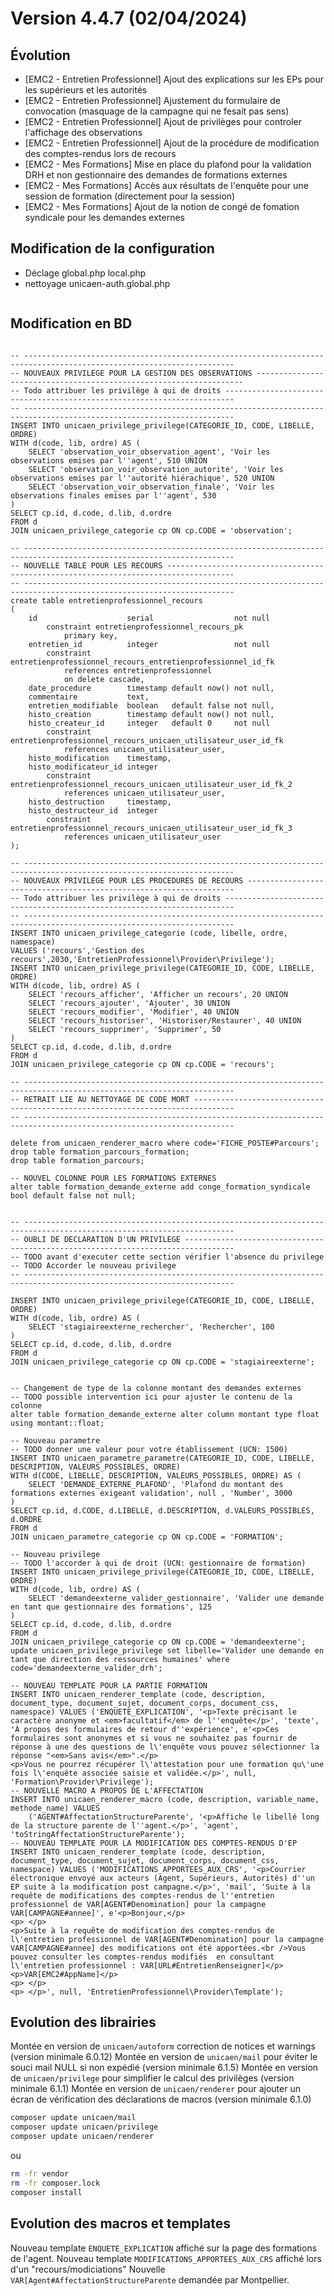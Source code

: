 Version 4.4.7 (02/04/2024)
====

Évolution
---
- [EMC2 - Entretien Professionnel] Ajout des explications sur les EPs pour les supérieurs et les autorités
- [EMC2 - Entretien Professionnel] Ajustement du formulaire de convocation (masquage de la campagne qui ne fesait pas sens)
- [EMC2 - Entretien Professionnel] Ajout de privilèges pour controler l'affichage des observations
- [EMC2 - Entretien Professionnel] Ajout de la procédure de modification des comptes-rendus lors de recours
- [EMC2 - Mes Formations] Mise en place du plafond pour la validation DRH et non gestionnaire des demandes de formations externes
- [EMC2 - Mes Formations] Accès aux résultats de l'enquête pour une session de formation (directement pour la session)
- [EMC2 - Mes Formations] Ajout de la notion de congé de fomation syndicale pour les demandes externes

Modification de la configuration
---

- Déclage global.php local.php
- nettoyage unicaen-auth.global.php

```bash
```

Modification en BD
---

```postgresql

-- ---------------------------------------------------------------------------------------------------------------------
-- NOUVEAUX PRIVILEGE POUR LA GESTION DES OBSERVATIONS -------------------------------------------------------------------
-- Todo attribuer les privilège à qui de droits ------------------------------------------------------------------------
-- ---------------------------------------------------------------------------------------------------------------------
INSERT INTO unicaen_privilege_privilege(CATEGORIE_ID, CODE, LIBELLE, ORDRE)
WITH d(code, lib, ordre) AS (
    SELECT 'observation_voir_observation_agent', 'Voir les observations emises par l''agent', 510 UNION
    SELECT 'observation_voir_observation_autorite', 'Voir les observations emises par l''autorité hiérachique', 520 UNION
    SELECT 'observation_voir_observation_finale', 'Voir les observations finales emises par l''agent', 530
)
SELECT cp.id, d.code, d.lib, d.ordre
FROM d
JOIN unicaen_privilege_categorie cp ON cp.CODE = 'observation';

-- ---------------------------------------------------------------------------------------------------------------------
-- NOUVELLE TABLE POUR LES RECOURS -------------------------------------------------------------------------------------
-- ---------------------------------------------------------------------------------------------------------------------
create table entretienprofessionnel_recours
(
    id                    serial                  not null
        constraint entretienprofessionnel_recours_pk
            primary key,
    entretien_id          integer                 not null
        constraint entretienprofessionnel_recours_entretienprofessionnel_id_fk
            references entretienprofessionnel
            on delete cascade,
    date_procedure        timestamp default now() not null,
    commentaire           text,
    entretien_modifiable  boolean   default false not null,
    histo_creation        timestamp default now() not null,
    histo_createur_id     integer   default 0     not null
        constraint entretienprofessionnel_recours_unicaen_utilisateur_user_id_fk
            references unicaen_utilisateur_user,
    histo_modification    timestamp,
    histo_modificateur_id integer
        constraint entretienprofessionnel_recours_unicaen_utilisateur_user_id_fk_2
            references unicaen_utilisateur_user,
    histo_destruction     timestamp,
    histo_destructeur_id  integer
        constraint entretienprofessionnel_recours_unicaen_utilisateur_user_id_fk_3
            references unicaen_utilisateur_user
);

-- ---------------------------------------------------------------------------------------------------------------------
-- NOUVEAUX PRIVILEGE POUR LES PROCEDURES DE RECOURS -------------------------------------------------------------------
-- Todo attribuer les privilège à qui de droits ------------------------------------------------------------------------
-- ---------------------------------------------------------------------------------------------------------------------
INSERT INTO unicaen_privilege_categorie (code, libelle, ordre, namespace)
VALUES ('recours','Gestion des recours',2030,'EntretienProfessionnel\Provider\Privilege');
INSERT INTO unicaen_privilege_privilege(CATEGORIE_ID, CODE, LIBELLE, ORDRE)
WITH d(code, lib, ordre) AS (
    SELECT 'recours_afficher', 'Afficher un recours', 20 UNION
    SELECT 'recours_ajouter', 'Ajouter', 30 UNION
    SELECT 'recours_modifier', 'Modifier', 40 UNION
    SELECT 'recours_historiser', 'Historiser/Restaurer', 40 UNION
    SELECT 'recours_supprimer', 'Supprimer', 50
)
SELECT cp.id, d.code, d.lib, d.ordre
FROM d
JOIN unicaen_privilege_categorie cp ON cp.CODE = 'recours';

-- ---------------------------------------------------------------------------------------------------------------------
-- RETRAIT LIE AU NETTOYAGE DE CODE MORT -------------------------------------------------------------------------------
-- ---------------------------------------------------------------------------------------------------------------------

delete from unicaen_renderer_macro where code='FICHE_POSTE#Parcours';
drop table formation_parcours_formation;
drop table formation_parcours;

-- NOUVEL COLONNE POUR LES FORMATIONS EXTERNES 
alter table formation_demande_externe add conge_formation_syndicale bool default false not null;


-- ---------------------------------------------------------------------------------------------------------------------
-- OUBLI DE DECLARATION D'UN PRIVILEGE ---------------------------------------------------------------------------------
-- TODO avant d'executer cette section vérifier l'absence du privilege 
-- TODO Accorder le nouveau privilege 
-- ---------------------------------------------------------------------------------------------------------------------

INSERT INTO unicaen_privilege_privilege(CATEGORIE_ID, CODE, LIBELLE, ORDRE)
WITH d(code, lib, ordre) AS (
    SELECT 'stagiaireexterne_rechercher', 'Rechercher', 100
)
SELECT cp.id, d.code, d.lib, d.ordre
FROM d
JOIN unicaen_privilege_categorie cp ON cp.CODE = 'stagiaireexterne';


-- Changement de type de la colonne montant des demandes externes
-- TODO possible intervention ici pour ajuster le contenu de la colonne
alter table formation_demande_externe alter column montant type float using montant::float;

-- Nouveau parametre
-- TODO donner une valeur pour votre établissement (UCN: 1500)
INSERT INTO unicaen_parametre_parametre(CATEGORIE_ID, CODE, LIBELLE, DESCRIPTION, VALEURS_POSSIBLES, ORDRE)
WITH d(CODE, LIBELLE, DESCRIPTION, VALEURS_POSSIBLES, ORDRE) AS (
    SELECT 'DEMANDE_EXTERNE_PLAFOND', 'Plafond du montant des formations externes exigeant validation', null , 'Number', 3000
)
SELECT cp.id, d.CODE, d.LIBELLE, d.DESCRIPTION, d.VALEURS_POSSIBLES, d.ORDRE
FROM d
JOIN unicaen_parametre_categorie cp ON cp.CODE = 'FORMATION';

-- Nouveau privilege
-- TODO l'accorder à qui de droit (UCN: gestionnaire de formation)
INSERT INTO unicaen_privilege_privilege(CATEGORIE_ID, CODE, LIBELLE, ORDRE)
WITH d(code, lib, ordre) AS (
    SELECT 'demandeexterne_valider_gestionnaire', 'Valider une demande en tant que gestionnaire des formations', 125
)
SELECT cp.id, d.code, d.lib, d.ordre
FROM d
JOIN unicaen_privilege_categorie cp ON cp.CODE = 'demandeexterne';
update unicaen_privilege_privilege set libelle='Valider une demande en tant que direction des ressources humaines' where code='demandeexterne_valider_drh';

-- NOUVEAU TEMPLATE POUR LA PARTIE FORMATION
INSERT INTO unicaen_renderer_template (code, description, document_type, document_sujet, document_corps, document_css, namespace) VALUES ('ENQUETE_EXPLICATION', '<p>Texte précisant le caractère anonyme et <em>facultatif</em> de l''enquête</p>', 'texte', 'À propos des formulaires de retour d''expérience', e'<p>Ces formulaires sont anonymes et si vous ne souhaitez pas fournir de réponse à une des questions de l\'enquête vous pouvez sélectionner la réponse "<em>Sans avis</em>".</p>
<p>Vous ne pourrez récupérer l\'attestation pour une formation qu\'une fois l\'enquête associée saisie et validée.</p>', null, 'Formation\Provider\Privilege');
-- NOUVELLE MACRO A PROPOS DE L'AFFECTATION
INSERT INTO unicaen_renderer_macro (code, description, variable_name, methode_name) VALUES 
    ('AGENT#AffectationStructureParente', '<p>Affiche le libellé long de la structure parente de l''agent.</p>', 'agent', 'toStringAffectationStructureParente');
-- NOUVEAU TEMPLATE POUR LA MODIFICATION DES COMPTES-RENDUS D'EP
INSERT INTO unicaen_renderer_template (code, description, document_type, document_sujet, document_corps, document_css, namespace) VALUES ('MODIFICATIONS_APPORTEES_AUX_CRS', '<p>Courrier électronique envoyé aux acteurs (Agent, Supérieurs, Autorités) d''un EP suite à la modification post campagne.</p>', 'mail', 'Suite à la requête de modifications des comptes-rendus de l''entretien professionnel de VAR[AGENT#Denomination] pour la campagne VAR[CAMPAGNE#annee]', e'<p>Bonjour,</p>
<p> </p>
<p>Suite à la requête de modification des comptes-rendus de l\'entretien professionnel de VAR[AGENT#Denomination] pour la campagne VAR[CAMPAGNE#annee] des modifications ont été apportées.<br />Vous pouvez consulter les comptes-rendus modifiés  en consultant l\'entretien professionnel : VAR[URL#EntretienRenseigner]</p>
<p>VAR[EMC2#AppName]</p>
<p> </p>
<p> </p>', null, 'EntretienProfessionnel\Provider\Template');
```

Evolution des librairies
---

Montée en version de `unicaen/autoform` correction de notices et warnings (version minimale 6.0.12) 
Montée en version de `unicaen/mail` pour éviter le souci mail NULL si non expédié (version minimale 6.1.5) 
Montée en version de `unicaen/privilege` pour simplifier le calcul des privilèges (version minimale 6.1.1) 
Montée en version de `unicaen/renderer` pour ajouter un écran de vérification des déclarations de macros (version minimale 6.1.0) 

```bash
composer update unicaen/mail
composer update unicaen/privilege
composer update unicaen/renderer
```

ou

```bash
rm -fr vendor
rm -fr composer.lock
composer install
```

Evolution des macros et templates
---

Nouveau template `ENQUETE_EXPLICATION` affiché sur la page des formations de l'agent. 
Nouveau template `MODIFICATIONS_APPORTEES_AUX_CRS` affiché lors d'un "recours/modiciations" 
Nouvelle `VAR[Agent#AffectationStructureParente` demandée par Montpellier. 